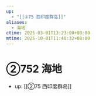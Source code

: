 ```yaml
---
up:
  - "[[②75 西印度群岛]]"
aliases:
  - 海地
ctime: 2025-03-01T13:23:00+08:00
mtime: 2025-10-01T11:40:32+08:00
---
```


# ②752 海地

- up: [[②75 西印度群岛]]
